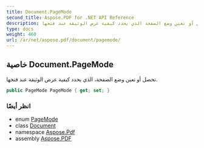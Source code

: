 ```yaml
---
title: Document.PageMode
second_title: Aspose.PDF for .NET API Reference
description: خاصية الوثيقة. تحصل أو تعين وضع الصفحة الذي يحدد كيفية عرض الوثيقة عند فتحها
type: docs
weight: 460
url: /ar/net/aspose.pdf/document/pagemode/
---
```

## خاصية Document.PageMode

تحصل أو تعين وضع الصفحة، الذي يحدد كيفية عرض الوثيقة عند فتحها.

```csharp
public PageMode PageMode { get; set; }
```

### انظر أيضًا

* enum [PageMode](../../pagemode/)
* class [Document](../)
* namespace [Aspose.Pdf](../../../aspose.pdf/)
* assembly [Aspose.PDF](../../../)